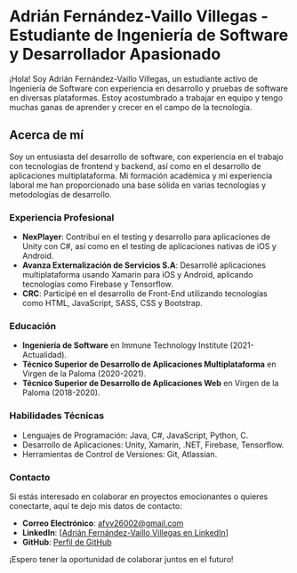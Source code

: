 # Adrián Fernández-Vaillo Villegas - Estudiante de Ingeniería de Software y Desarrollador Apasionado

¡Hola! Soy Adrián Fernández-Vaillo Villegas, un estudiante activo de Ingeniería de Software con experiencia en desarrollo y pruebas de software en diversas plataformas. Estoy acostumbrado a trabajar en equipo y tengo muchas ganas de aprender y crecer en el campo de la tecnología.

## Acerca de mí

Soy un entusiasta del desarrollo de software, con experiencia en el trabajo con tecnologías de frontend y backend, así como en el desarrollo de aplicaciones multiplataforma. Mi formación académica y mi experiencia laboral me han proporcionado una base sólida en varias tecnologías y metodologías de desarrollo.

### Experiencia Profesional

- **NexPlayer**: Contribuí en el testing y desarrollo para aplicaciones de Unity con C#, así como en el testing de aplicaciones nativas de iOS y Android.
- **Avanza Externalización de Servicios S.A**: Desarrollé aplicaciones multiplataforma usando Xamarin para iOS y Android, aplicando tecnologías como Firebase y Tensorflow.
- **CRC**: Participé en el desarrollo de Front-End utilizando tecnologías como HTML, JavaScript, SASS, CSS y Bootstrap.

### Educación

- **Ingeniería de Software** en Immune Technology Institute (2021-Actualidad).
- **Técnico Superior de Desarrollo de Aplicaciones Multiplataforma** en Virgen de la Paloma (2020-2021).
- **Técnico Superior de Desarrollo de Aplicaciones Web** en Virgen de la Paloma (2018-2020).

### Habilidades Técnicas

- Lenguajes de Programación: Java, C#, JavaScript, Python, C.
- Desarrollo de Aplicaciones: Unity, Xamarin, .NET, Firebase, Tensorflow.
- Herramientas de Control de Versiones: Git, Atlassian.

### Contacto

Si estás interesado en colaborar en proyectos emocionantes o quieres conectarte, aquí te dejo mis datos de contacto:

- **Correo Electrónico**: afvv26002@gmail.com
- **LinkedIn**: [[Adrián Fernández-Vaillo Villegas en LinkedIn](https://www.linkedin.com/feed/)]
- **GitHub**: [Perfil de GitHub](https://github.com/afvv2602)

¡Espero tener la oportunidad de colaborar juntos en el futuro!
